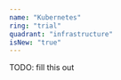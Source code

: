 ```yaml
---
name: "Kubernetes"
ring: "trial"
quadrant: "infrastructure"
isNew: "true"
---
```


TODO: fill this out
